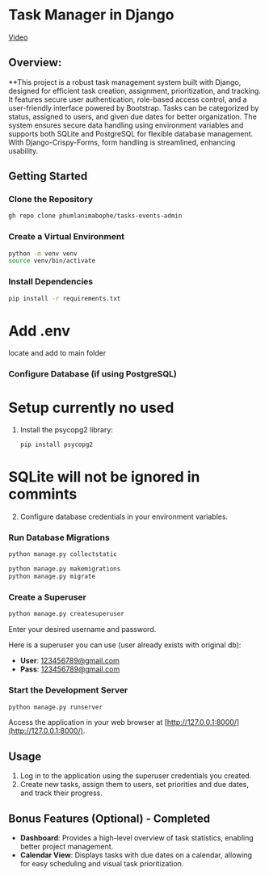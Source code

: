 # Task Manager in Django

[Video](https://www.canva.com/design/DAGdsYEGWVM/ttqBUvmKS5T6_tsWx0q3Qg/watch)

## Overview:
**This project is a robust task management system built with Django, designed for efficient task creation, assignment, prioritization, and tracking. It features secure user authentication, role-based access control, and a user-friendly interface powered by Bootstrap. Tasks can be categorized by status, assigned to users, and given due dates for better organization. The system ensures secure data handling using environment variables and supports both SQLite and PostgreSQL for flexible database management. With Django-Crispy-Forms, form handling is streamlined, enhancing usability.

## Getting Started

### Clone the Repository

```bash
gh repo clone phumlanimabophe/tasks-events-admin
```

### Create a Virtual Environment

```bash
python -m venv venv
source venv/bin/activate
```

### Install Dependencies

```bash
pip install -r requirements.txt
```
# Add .env
locate and add to main folder

### Configure Database (if using PostgreSQL)

# Setup currently no used
1. Install the psycopg2 library:
   ```bash
   pip install psycopg2
   ```
  # SQLite will not be ignored in commints

2. Configure database credentials in your environment variables.

### Run Database Migrations

```bash
python manage.py collectstatic

python manage.py makemigrations
python manage.py migrate
```

### Create a Superuser

```bash
python manage.py createsuperuser
```
Enter your desired username and password.

Here is a superuser you can use (user already exists with original db):
- **User**: 123456789@gmail.com
- **Pass**: 123456789@gmail.com

### Start the Development Server

```bash
python manage.py runserver
```
Access the application in your web browser at [http://127.0.0.1:8000/](http://127.0.0.1:8000/).

## Usage

1. Log in to the application using the superuser credentials you created.
2. Create new tasks, assign them to users, set priorities and due dates, and track their progress.

## Bonus Features (Optional) - Completed

- **Dashboard**: Provides a high-level overview of task statistics, enabling better project management.
- **Calendar View**: Displays tasks with due dates on a calendar, allowing for easy scheduling and visual task prioritization.


